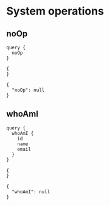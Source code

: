 # System operations

## noOp

````angular2html
query { 
  noOp 
}

{
}

{
  "noOp": null
}
````

## whoAmI

```angular2html
query { 
  whoAmI { 
    id 
    name
    email
  } 
}

{
}

{
  "whoAmI": null
}
```